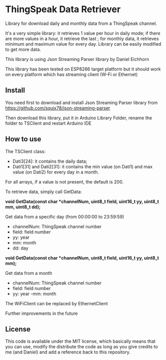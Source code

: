 # ThingSpeak Data Retriever
Library for download daily and monthly data from a ThingSpeak channel.

It's a very simple library: it retrieves 1 value per hour in daily mode; if there are more values in a hour, it retrieve the last ; for monthly data, it retrieves minimum and maximum value for every day.
Library can be easily modified to get more data.
 
This library is using Json Streaming Parser library by Daniel Eichhorn

This library has been tested on ESP8266 target platform but it should work on every platform which has streaming client (W-Fi or Ethernet)

## Install

You need first to download and install Json Streaming Parser library from https://github.com/squix78/json-streaming-parser

Then download this library, put it in Arduino Library Folder, rename the folder to TSClient and restart Arduino IDE

## How to use

The TSClient class:

- Dati3[24]: it contains the daily data;
- Dati1[31] and Dati2[31]: it contains the min value (on Dati1) and max value (on Dati2) for every day in a month.

For all arrays, if a value is not present, the default is 200.

To retrieve data, simply call GetData:

**void GetData(const char \*channelNum, uint8_t field, uint16_t yy, uint8_t mm, uint8_t dd);**

Get data from a specific day (from 00:00:00 to 23:59:59)
- channelNum: ThingSpeak channel number
- field: field number
- yy: year
- mm: month
- dd: day

**void GetData(const char \*channelNum, uint8_t field, uint16_t yy, uint8_t mm);**

Get data from a month 
- channelNum: ThingSpeak channel number
- field: field number
- yy: year
 -mm: month
 
The WiFiClient can be replaced by EthernetClient

Further improvements in the future

## License

This code is available under the MIT license, which basically means that you can use, modify the distribute the code as long as you give credits to me (and Daniel) and add a reference back to this repository.

